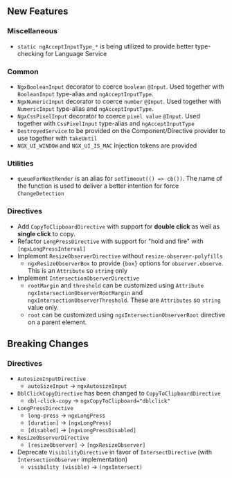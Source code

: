 ## New Features

### Miscellaneous

- `static ngAcceptInputType_*` is being utilized to provide better type-checking for Language Service

### Common

- `NgxBooleanInput` decorator to coerce `boolean` `@Input`. Used together with `BooleanInput` type-alias
  and `ngAcceptInputType`.
- `NgxNumericInput` decorator to coerce `number` `@Input`. Used together with `NumericInput` type-alias
  and `ngAcceptInputType`.
- `NgxCssPixelInput` decorator to coerce `pixel value` `@Input`. Used together with `CssPixelInput` type-alias
  and `ngAcceptInputType`
- `DestroyedService` to be provided on the Component/Directive provider to use together with `takeUntil`
- `NGX_UI_WINDOW` and `NGX_UI_IS_MAC` Injection tokens are provided

### Utilities

- `queueForNextRender` is an alias for `setTimeout(() => cb())`. The name of the function is used to deliver a better
  intention for force `ChangeDetection`

### Directives

- Add `CopyToClipboardDirective` with support for **double click** as well as **single click** to copy.
- Refactor `LongPressDirective` with support for "hold and fire" with `[ngxLongPressInterval]`
- Implement `ResizeObserverDirective` without `resize-observer-polyfills`
  - `ngxResizeObserverBox` to provide `{box}` options for `observer.observe`. This is an `Attribute` so `string` only
- Implement `IntersectionObserverDirective`
  - `rootMargin` and `threshold` can be customized using `Attribute` `ngxIntersectionObserverRootMargin`
    and `ngxIntersectionObserverThreshold`. These are `Attributes` so `string` value only.
  - `root` can be customized using `ngxIntersectionObserverRoot` directive on a parent element.

## Breaking Changes

### Directives

- `AutosizeInputDirective`
  - `autoSizeInput` -> `ngxAutosizeInput`
- `DblClickCopyDirective` has been changed to `CopyToClipboardDirective`
  - `dbl-click-copy` -> `ngxCopyToClipboard="dblclick"`
- `LongPressDirective`
  - `long-press` -> `ngxLongPress`
  - `[duration]` -> `[ngxLongPress]`
  - `[disabled]` -> `[ngxLongPressDisabled]`
- `ResizeObserverDirective`
  - `[resizeObserver]` -> `[ngxResizeObserver]`
- Deprecate `VisibilityDirective` in favor of `IntersectDirective` (with `IntersectionObserver` implementation)
  - `visibility (visible)` -> `(ngxIntersect)`

